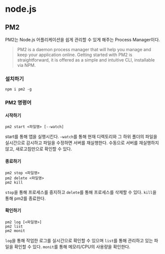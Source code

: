 # node.js

## PM2

PM2는 Node.js 어플리케이션을 쉽게 관리할 수 있게 해주는 Process Manager이다.

> PM2 is a daemon process manager that will help you manage and keep your application online. Getting started with PM2 is straightforward, it is offered as a simple and intuitive CLI, installable via NPM.

### 설치하기

```console
npm i pm2 -g
```

### PM2 명령어

#### 시작하기

```console
pm2 start <파일명> [--watch]
```

start를 통해 앱을 실행시킨다. `—watch`를 통해 현재 디렉토리와 그 하위 폴더의 파일을 실시간으로 감시하고 파일을 수정하면 서버를 재실행한다. 수동으로 서버를 재실행하지 않고, 새로고침만으로 확인할 수 있다.

#### 종료하기

```console
pm2 stop <파일명>
pm2 delete <파일명>
pm2 kill
```

`stop`을 통해 프로세스를 중지하고 `delete`를 통해 프로세스를 삭제할 수 있다. `kill`을 통해 pm2를 종료한다.

#### 확인하기

```console
pm2 log [<파일명>]
pm2 list
pm2 monit

```

`log`을 통해 작업한 로그를 실시간으로 확인할 수 있으며 `list`를 통해 관리하고 있는 파일을 확인할 수 있다. `monit`를 통해 메모리/CPU의 사용량을 확인한다.
